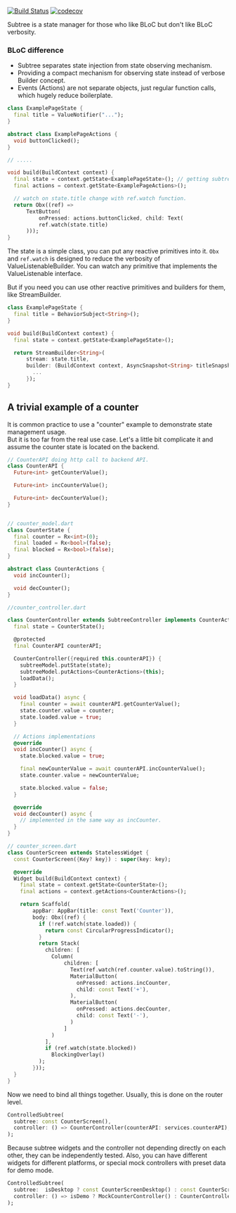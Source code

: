 <a href="https://github.com/vkubiv/subtree/actions"><img src="https://github.com/vkubiv/subtree/workflows/Build/badge.svg" alt="Build Status"></a>
[![codecov](https://codecov.io/gh/vkubiv/subtree/branch/main/graph/badge.svg)](https://codecov.io/gh/vkubiv/subtree)


Subtree is a state manager for those who like BLoC but don't like BLoC verbosity.

### BLoC difference

* Subtree separates state injection from state observing mechanism.
* Providing a compact mechanism for observing state instead of verbose Builder concept.
* Events (Actions) are not separate objects, just regular function calls, which hugely reduce boilerplate.

```dart
class ExamplePageState {
  final title = ValueNotifier("...");
}

abstract class ExamplePageActions {
  void buttonClicked();
}

// .....

void build(BuildContext context) {
  final state = context.getState<ExamplePageState>(); // getting subtree state
  final actions = context.getState<ExamplePageActions>();

  // watch on state.title change with ref.watch function.
  return Obx((ref) =>
      TextButton(
          onPressed: actions.buttonClicked, child: Text(
          ref.watch(state.title)
      )));
}
```

The state is a simple class, you can put any reactive primitives into it.
`Obx` and `ref.watch` is designed to reduce the verbosity of ValueListenableBuilder. You can watch any
primitive that implements the ValueListenable interface.

But if you need you can use other reactive primitives and builders for them, like StreamBuilder.

```dart
class ExamplePageState {
  final title = BehaviorSubject<String>();
}

void build(BuildContext context) {
  final state = context.getState<ExamplePageState>();

  return StreamBuilder<String>(
      stream: state.title,
      builder: (BuildContext context, AsyncSnapshot<String> titleSnapshot) {
        ...
      });
}

```

## A trivial example of a counter

It is common practice to use a "counter" example to demonstrate state management usage.  
But it is too far from the real use case. Let's a little bit complicate it and assume the counter state is located on the backend.

```dart
// CounterAPI doing http call to backend API.
class CounterAPI {
  Future<int> getCounterValue();

  Future<int> incCounterValue();

  Future<int> decCounterValue();
}


// counter_model.dart
class CounterState {
  final counter = Rx<int>(0);
  final loaded = Rx<bool>(false);
  final blocked = Rx<bool>(false);
}

abstract class CounterActions {
  void incCounter();

  void decCounter();
}

//counter_controller.dart

class CounterController extends SubtreeController implements CounterActions {
  final state = CounterState();

  @protected
  final CounterAPI counterAPI;

  CounterController({required this.counterAPI}) {
    subtreeModel.putState(state);
    subtreeModel.putActions<CounterActions>(this);
    loadData();
  }

  void loadData() async {
    final counter = await counterAPI.getCounterValue();
    state.counter.value = counter;
    state.loaded.value = true;
  }

  // Actions implementations
  @override
  void incCounter() async {
    state.blocked.value = true;

    final newCounterValue = await counterAPI.incCounterValue();
    state.counter.value = newCounterValue;

    state.blocked.value = false;
  }

  @override
  void decCounter() async {
    // implemented in the same way as incCounter.
  }
}

// counter_screen.dart
class CounterScreen extends StatelessWidget {
  const CounterScreen({Key? key}) : super(key: key);

  @override
  Widget build(BuildContext context) {
    final state = context.getState<CounterState>();
    final actions = context.getActions<CounterActions>();

    return Scaffold(
        appBar: AppBar(title: const Text('Counter')),
        body: Obx((ref) {
          if (!ref.watch(state.loaded)) {
            return const CircularProgressIndicator();
          }
          return Stack(
            children: [
              Column(
                  children: [
                    Text(ref.watch(ref.counter.value).toString()),
                    MaterialButton(
                      onPressed: actions.incCounter,
                      child: const Text('+'),
                    ),
                    MaterialButton(
                      onPressed: actions.decCounter,
                      child: const Text('-'),
                    )
                  ]
              )
            ],
            if (ref.watch(state.blocked))
              BlockingOverlay()
          );
        }));
  }
}

```

Now we need to bind all things together. Usually, this is done on the router level.

```dart
ControlledSubtree(
  subtree: const CounterScreen(),
  controller: () => CounterController(counterAPI: services.counterAPI),
);
```

Because subtree widgets and the controller not depending directly on each other,
they can be independently tested. Also, you can have different widgets for different platforms, or special mock controllers with preset data for demo mode.

```dart
ControlledSubtree(
  subtree:  isDesktop ? const CounterScreenDesktop() : const CounterScreen(),
  controller: () => isDemo ? MockCounterController() : CounterController(counterAPI: services.counterAPI),
);
```
